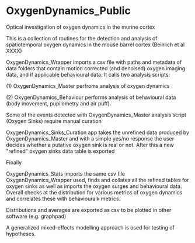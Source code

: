 # OxygenDynamics_Public
Optical investigation of oxygen dynamics in the murine cortex

This is a collection of routines for the detection and analysis of spatiotemporal oxygen dynamics in the mouse barrel cortex (Beinlich et al XXXX)

OxygenDynamics_Wrapper imports a csv file with paths and metadata of data folders that contain motion corrected (and denoised) oxygen imaging data, and if applicable behavioural data. It calls two analysis scripts:

(1) OxygenDynamics_Master perfroms analysis of oxygen dynamics 

(2) OxygenDynamics_Behaviour performs analysis of behavioural data (body movement, pupilometry and air puff). 

Some of the events detected with OxygenDynamics_Master analysis script (Oxygen Sinks) require manual curation

OxygenDynamics_Sinks_Curation app takes the unrefined data produced by OxygenDynamics_Master and with a simple yes/no response the user decides whether a putative oxygen sink is real or not. After this a new "refined" oxygen sinks data table is exported

Finally

OxygenDynamics_Stats imports the same csv file OxygenDynamics_Wrapper used, finds and collates all the refined tables for oxygen sinks as well as imports the oxygen surges and behavioural data. Overall checks at the distribution for various metrics of oxygen dynamics and correlates these with behaviouralk metrics. 

Distributions and averages are exported as csv to be plotted in other software (e.g. graphpad)

A generalized mixed-effects modelling approach is used for testing of hypotheses.
